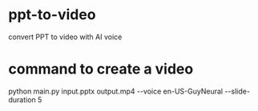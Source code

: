 # ppt-to-video
convert PPT to video with AI voice

# command to create a video
python main.py input.pptx output.mp4 --voice en-US-GuyNeural --slide-duration 5
